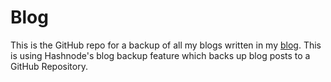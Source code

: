 # Blog
This is the GitHub repo for a backup of all my blogs written in my [blog](https://blog.anishde.dev/). This is using Hashnode's blog backup feature which backs up blog posts to a GitHub Repository.
